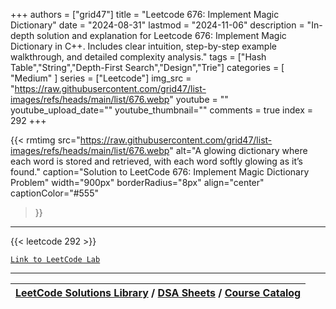
+++
authors = ["grid47"]
title = "Leetcode 676: Implement Magic Dictionary"
date = "2024-08-31"
lastmod = "2024-11-06"
description = "In-depth solution and explanation for Leetcode 676: Implement Magic Dictionary in C++. Includes clear intuition, step-by-step example walkthrough, and detailed complexity analysis."
tags = ["Hash Table","String","Depth-First Search","Design","Trie"]
categories = [
    "Medium"
]
series = ["Leetcode"]
img_src = "https://raw.githubusercontent.com/grid47/list-images/refs/heads/main/list/676.webp"
youtube = ""
youtube_upload_date=""
youtube_thumbnail=""
comments = true
index = 292
+++


{{< rmtimg 
    src="https://raw.githubusercontent.com/grid47/list-images/refs/heads/main/list/676.webp" 
    alt="A glowing dictionary where each word is stored and retrieved, with each word softly glowing as it’s found."
    caption="Solution to LeetCode 676: Implement Magic Dictionary Problem"
    width="900px"
    borderRadius="8px"
    align="center" 
    captionColor="#555"
>}}
---
{{< leetcode 292 >}}

[`Link to LeetCode Lab`](https://leetcode.com/problems/implement-magic-dictionary/description/)

---

| [LeetCode Solutions Library](https://grid47.xyz/leetcode/) / [DSA Sheets](https://grid47.xyz/sheets/) / [Course Catalog](https://grid47.xyz/courses/) |
| --- |
